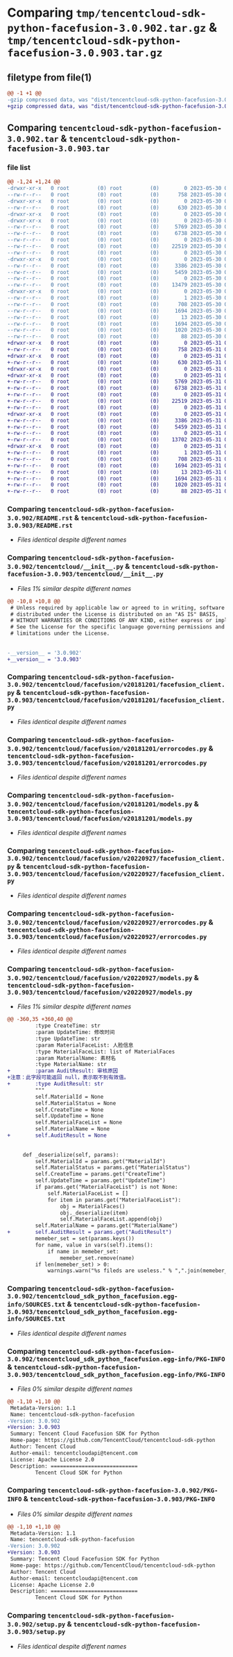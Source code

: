 # Comparing `tmp/tencentcloud-sdk-python-facefusion-3.0.902.tar.gz` & `tmp/tencentcloud-sdk-python-facefusion-3.0.903.tar.gz`

## filetype from file(1)

```diff
@@ -1 +1 @@
-gzip compressed data, was "dist/tencentcloud-sdk-python-facefusion-3.0.902.tar", last modified: Tue May 30 00:23:27 2023, max compression
+gzip compressed data, was "dist/tencentcloud-sdk-python-facefusion-3.0.903.tar", last modified: Wed May 31 02:11:42 2023, max compression
```

## Comparing `tencentcloud-sdk-python-facefusion-3.0.902.tar` & `tencentcloud-sdk-python-facefusion-3.0.903.tar`

### file list

```diff
@@ -1,24 +1,24 @@
-drwxr-xr-x   0 root         (0) root         (0)        0 2023-05-30 00:23:27.000000 tencentcloud-sdk-python-facefusion-3.0.902/
--rw-r--r--   0 root         (0) root         (0)      758 2023-05-30 00:23:27.000000 tencentcloud-sdk-python-facefusion-3.0.902/README.rst
-drwxr-xr-x   0 root         (0) root         (0)        0 2023-05-30 00:23:27.000000 tencentcloud-sdk-python-facefusion-3.0.902/tencentcloud/
--rw-r--r--   0 root         (0) root         (0)      630 2023-05-30 00:23:27.000000 tencentcloud-sdk-python-facefusion-3.0.902/tencentcloud/__init__.py
-drwxr-xr-x   0 root         (0) root         (0)        0 2023-05-30 00:23:27.000000 tencentcloud-sdk-python-facefusion-3.0.902/tencentcloud/facefusion/
-drwxr-xr-x   0 root         (0) root         (0)        0 2023-05-30 00:23:27.000000 tencentcloud-sdk-python-facefusion-3.0.902/tencentcloud/facefusion/v20181201/
--rw-r--r--   0 root         (0) root         (0)     5769 2023-05-30 00:23:27.000000 tencentcloud-sdk-python-facefusion-3.0.902/tencentcloud/facefusion/v20181201/facefusion_client.py
--rw-r--r--   0 root         (0) root         (0)     6738 2023-05-30 00:23:27.000000 tencentcloud-sdk-python-facefusion-3.0.902/tencentcloud/facefusion/v20181201/errorcodes.py
--rw-r--r--   0 root         (0) root         (0)        0 2023-05-30 00:23:27.000000 tencentcloud-sdk-python-facefusion-3.0.902/tencentcloud/facefusion/v20181201/__init__.py
--rw-r--r--   0 root         (0) root         (0)    22519 2023-05-30 00:23:27.000000 tencentcloud-sdk-python-facefusion-3.0.902/tencentcloud/facefusion/v20181201/models.py
--rw-r--r--   0 root         (0) root         (0)        0 2023-05-30 00:23:27.000000 tencentcloud-sdk-python-facefusion-3.0.902/tencentcloud/facefusion/__init__.py
-drwxr-xr-x   0 root         (0) root         (0)        0 2023-05-30 00:23:27.000000 tencentcloud-sdk-python-facefusion-3.0.902/tencentcloud/facefusion/v20220927/
--rw-r--r--   0 root         (0) root         (0)     3386 2023-05-30 00:23:27.000000 tencentcloud-sdk-python-facefusion-3.0.902/tencentcloud/facefusion/v20220927/facefusion_client.py
--rw-r--r--   0 root         (0) root         (0)     5459 2023-05-30 00:23:27.000000 tencentcloud-sdk-python-facefusion-3.0.902/tencentcloud/facefusion/v20220927/errorcodes.py
--rw-r--r--   0 root         (0) root         (0)        0 2023-05-30 00:23:27.000000 tencentcloud-sdk-python-facefusion-3.0.902/tencentcloud/facefusion/v20220927/__init__.py
--rw-r--r--   0 root         (0) root         (0)    13479 2023-05-30 00:23:27.000000 tencentcloud-sdk-python-facefusion-3.0.902/tencentcloud/facefusion/v20220927/models.py
-drwxr-xr-x   0 root         (0) root         (0)        0 2023-05-30 00:23:27.000000 tencentcloud-sdk-python-facefusion-3.0.902/tencentcloud_sdk_python_facefusion.egg-info/
--rw-r--r--   0 root         (0) root         (0)        1 2023-05-30 00:23:27.000000 tencentcloud-sdk-python-facefusion-3.0.902/tencentcloud_sdk_python_facefusion.egg-info/dependency_links.txt
--rw-r--r--   0 root         (0) root         (0)      708 2023-05-30 00:23:27.000000 tencentcloud-sdk-python-facefusion-3.0.902/tencentcloud_sdk_python_facefusion.egg-info/SOURCES.txt
--rw-r--r--   0 root         (0) root         (0)     1694 2023-05-30 00:23:27.000000 tencentcloud-sdk-python-facefusion-3.0.902/tencentcloud_sdk_python_facefusion.egg-info/PKG-INFO
--rw-r--r--   0 root         (0) root         (0)       13 2023-05-30 00:23:27.000000 tencentcloud-sdk-python-facefusion-3.0.902/tencentcloud_sdk_python_facefusion.egg-info/top_level.txt
--rw-r--r--   0 root         (0) root         (0)     1694 2023-05-30 00:23:27.000000 tencentcloud-sdk-python-facefusion-3.0.902/PKG-INFO
--rw-r--r--   0 root         (0) root         (0)     1020 2023-05-30 00:23:27.000000 tencentcloud-sdk-python-facefusion-3.0.902/setup.py
--rw-r--r--   0 root         (0) root         (0)       88 2023-05-30 00:23:27.000000 tencentcloud-sdk-python-facefusion-3.0.902/setup.cfg
+drwxr-xr-x   0 root         (0) root         (0)        0 2023-05-31 02:11:42.000000 tencentcloud-sdk-python-facefusion-3.0.903/
+-rw-r--r--   0 root         (0) root         (0)      758 2023-05-31 02:11:42.000000 tencentcloud-sdk-python-facefusion-3.0.903/README.rst
+drwxr-xr-x   0 root         (0) root         (0)        0 2023-05-31 02:11:42.000000 tencentcloud-sdk-python-facefusion-3.0.903/tencentcloud/
+-rw-r--r--   0 root         (0) root         (0)      630 2023-05-31 02:11:42.000000 tencentcloud-sdk-python-facefusion-3.0.903/tencentcloud/__init__.py
+drwxr-xr-x   0 root         (0) root         (0)        0 2023-05-31 02:11:42.000000 tencentcloud-sdk-python-facefusion-3.0.903/tencentcloud/facefusion/
+drwxr-xr-x   0 root         (0) root         (0)        0 2023-05-31 02:11:42.000000 tencentcloud-sdk-python-facefusion-3.0.903/tencentcloud/facefusion/v20181201/
+-rw-r--r--   0 root         (0) root         (0)     5769 2023-05-31 02:11:42.000000 tencentcloud-sdk-python-facefusion-3.0.903/tencentcloud/facefusion/v20181201/facefusion_client.py
+-rw-r--r--   0 root         (0) root         (0)     6738 2023-05-31 02:11:42.000000 tencentcloud-sdk-python-facefusion-3.0.903/tencentcloud/facefusion/v20181201/errorcodes.py
+-rw-r--r--   0 root         (0) root         (0)        0 2023-05-31 02:11:42.000000 tencentcloud-sdk-python-facefusion-3.0.903/tencentcloud/facefusion/v20181201/__init__.py
+-rw-r--r--   0 root         (0) root         (0)    22519 2023-05-31 02:11:42.000000 tencentcloud-sdk-python-facefusion-3.0.903/tencentcloud/facefusion/v20181201/models.py
+-rw-r--r--   0 root         (0) root         (0)        0 2023-05-31 02:11:42.000000 tencentcloud-sdk-python-facefusion-3.0.903/tencentcloud/facefusion/__init__.py
+drwxr-xr-x   0 root         (0) root         (0)        0 2023-05-31 02:11:42.000000 tencentcloud-sdk-python-facefusion-3.0.903/tencentcloud/facefusion/v20220927/
+-rw-r--r--   0 root         (0) root         (0)     3386 2023-05-31 02:11:42.000000 tencentcloud-sdk-python-facefusion-3.0.903/tencentcloud/facefusion/v20220927/facefusion_client.py
+-rw-r--r--   0 root         (0) root         (0)     5459 2023-05-31 02:11:42.000000 tencentcloud-sdk-python-facefusion-3.0.903/tencentcloud/facefusion/v20220927/errorcodes.py
+-rw-r--r--   0 root         (0) root         (0)        0 2023-05-31 02:11:42.000000 tencentcloud-sdk-python-facefusion-3.0.903/tencentcloud/facefusion/v20220927/__init__.py
+-rw-r--r--   0 root         (0) root         (0)    13702 2023-05-31 02:11:42.000000 tencentcloud-sdk-python-facefusion-3.0.903/tencentcloud/facefusion/v20220927/models.py
+drwxr-xr-x   0 root         (0) root         (0)        0 2023-05-31 02:11:42.000000 tencentcloud-sdk-python-facefusion-3.0.903/tencentcloud_sdk_python_facefusion.egg-info/
+-rw-r--r--   0 root         (0) root         (0)        1 2023-05-31 02:11:42.000000 tencentcloud-sdk-python-facefusion-3.0.903/tencentcloud_sdk_python_facefusion.egg-info/dependency_links.txt
+-rw-r--r--   0 root         (0) root         (0)      708 2023-05-31 02:11:42.000000 tencentcloud-sdk-python-facefusion-3.0.903/tencentcloud_sdk_python_facefusion.egg-info/SOURCES.txt
+-rw-r--r--   0 root         (0) root         (0)     1694 2023-05-31 02:11:42.000000 tencentcloud-sdk-python-facefusion-3.0.903/tencentcloud_sdk_python_facefusion.egg-info/PKG-INFO
+-rw-r--r--   0 root         (0) root         (0)       13 2023-05-31 02:11:42.000000 tencentcloud-sdk-python-facefusion-3.0.903/tencentcloud_sdk_python_facefusion.egg-info/top_level.txt
+-rw-r--r--   0 root         (0) root         (0)     1694 2023-05-31 02:11:42.000000 tencentcloud-sdk-python-facefusion-3.0.903/PKG-INFO
+-rw-r--r--   0 root         (0) root         (0)     1020 2023-05-31 02:11:42.000000 tencentcloud-sdk-python-facefusion-3.0.903/setup.py
+-rw-r--r--   0 root         (0) root         (0)       88 2023-05-31 02:11:42.000000 tencentcloud-sdk-python-facefusion-3.0.903/setup.cfg
```

### Comparing `tencentcloud-sdk-python-facefusion-3.0.902/README.rst` & `tencentcloud-sdk-python-facefusion-3.0.903/README.rst`

 * *Files identical despite different names*

### Comparing `tencentcloud-sdk-python-facefusion-3.0.902/tencentcloud/__init__.py` & `tencentcloud-sdk-python-facefusion-3.0.903/tencentcloud/__init__.py`

 * *Files 1% similar despite different names*

```diff
@@ -10,8 +10,8 @@
 # Unless required by applicable law or agreed to in writing, software
 # distributed under the License is distributed on an "AS IS" BASIS,
 # WITHOUT WARRANTIES OR CONDITIONS OF ANY KIND, either express or implied.
 # See the License for the specific language governing permissions and
 # limitations under the License.
 
 
-__version__ = '3.0.902'
+__version__ = '3.0.903'
```

### Comparing `tencentcloud-sdk-python-facefusion-3.0.902/tencentcloud/facefusion/v20181201/facefusion_client.py` & `tencentcloud-sdk-python-facefusion-3.0.903/tencentcloud/facefusion/v20181201/facefusion_client.py`

 * *Files identical despite different names*

### Comparing `tencentcloud-sdk-python-facefusion-3.0.902/tencentcloud/facefusion/v20181201/errorcodes.py` & `tencentcloud-sdk-python-facefusion-3.0.903/tencentcloud/facefusion/v20181201/errorcodes.py`

 * *Files identical despite different names*

### Comparing `tencentcloud-sdk-python-facefusion-3.0.902/tencentcloud/facefusion/v20181201/models.py` & `tencentcloud-sdk-python-facefusion-3.0.903/tencentcloud/facefusion/v20181201/models.py`

 * *Files identical despite different names*

### Comparing `tencentcloud-sdk-python-facefusion-3.0.902/tencentcloud/facefusion/v20220927/facefusion_client.py` & `tencentcloud-sdk-python-facefusion-3.0.903/tencentcloud/facefusion/v20220927/facefusion_client.py`

 * *Files identical despite different names*

### Comparing `tencentcloud-sdk-python-facefusion-3.0.902/tencentcloud/facefusion/v20220927/errorcodes.py` & `tencentcloud-sdk-python-facefusion-3.0.903/tencentcloud/facefusion/v20220927/errorcodes.py`

 * *Files identical despite different names*

### Comparing `tencentcloud-sdk-python-facefusion-3.0.902/tencentcloud/facefusion/v20220927/models.py` & `tencentcloud-sdk-python-facefusion-3.0.903/tencentcloud/facefusion/v20220927/models.py`

 * *Files 1% similar despite different names*

```diff
@@ -360,35 +360,40 @@
         :type CreateTime: str
         :param UpdateTime: 修改时间
         :type UpdateTime: str
         :param MaterialFaceList: 人脸信息
         :type MaterialFaceList: list of MaterialFaces
         :param MaterialName: 素材名
         :type MaterialName: str
+        :param AuditResult: 审核原因
+注意：此字段可能返回 null，表示取不到有效值。
+        :type AuditResult: str
         """
         self.MaterialId = None
         self.MaterialStatus = None
         self.CreateTime = None
         self.UpdateTime = None
         self.MaterialFaceList = None
         self.MaterialName = None
+        self.AuditResult = None
 
 
     def _deserialize(self, params):
         self.MaterialId = params.get("MaterialId")
         self.MaterialStatus = params.get("MaterialStatus")
         self.CreateTime = params.get("CreateTime")
         self.UpdateTime = params.get("UpdateTime")
         if params.get("MaterialFaceList") is not None:
             self.MaterialFaceList = []
             for item in params.get("MaterialFaceList"):
                 obj = MaterialFaces()
                 obj._deserialize(item)
                 self.MaterialFaceList.append(obj)
         self.MaterialName = params.get("MaterialName")
+        self.AuditResult = params.get("AuditResult")
         memeber_set = set(params.keys())
         for name, value in vars(self).items():
             if name in memeber_set:
                 memeber_set.remove(name)
         if len(memeber_set) > 0:
             warnings.warn("%s fileds are useless." % ",".join(memeber_set))
```

### Comparing `tencentcloud-sdk-python-facefusion-3.0.902/tencentcloud_sdk_python_facefusion.egg-info/SOURCES.txt` & `tencentcloud-sdk-python-facefusion-3.0.903/tencentcloud_sdk_python_facefusion.egg-info/SOURCES.txt`

 * *Files identical despite different names*

### Comparing `tencentcloud-sdk-python-facefusion-3.0.902/tencentcloud_sdk_python_facefusion.egg-info/PKG-INFO` & `tencentcloud-sdk-python-facefusion-3.0.903/tencentcloud_sdk_python_facefusion.egg-info/PKG-INFO`

 * *Files 0% similar despite different names*

```diff
@@ -1,10 +1,10 @@
 Metadata-Version: 1.1
 Name: tencentcloud-sdk-python-facefusion
-Version: 3.0.902
+Version: 3.0.903
 Summary: Tencent Cloud Facefusion SDK for Python
 Home-page: https://github.com/TencentCloud/tencentcloud-sdk-python
 Author: Tencent Cloud
 Author-email: tencentcloudapi@tencent.com
 License: Apache License 2.0
 Description: ============================
         Tencent Cloud SDK for Python
```

### Comparing `tencentcloud-sdk-python-facefusion-3.0.902/PKG-INFO` & `tencentcloud-sdk-python-facefusion-3.0.903/PKG-INFO`

 * *Files 0% similar despite different names*

```diff
@@ -1,10 +1,10 @@
 Metadata-Version: 1.1
 Name: tencentcloud-sdk-python-facefusion
-Version: 3.0.902
+Version: 3.0.903
 Summary: Tencent Cloud Facefusion SDK for Python
 Home-page: https://github.com/TencentCloud/tencentcloud-sdk-python
 Author: Tencent Cloud
 Author-email: tencentcloudapi@tencent.com
 License: Apache License 2.0
 Description: ============================
         Tencent Cloud SDK for Python
```

### Comparing `tencentcloud-sdk-python-facefusion-3.0.902/setup.py` & `tencentcloud-sdk-python-facefusion-3.0.903/setup.py`

 * *Files identical despite different names*

